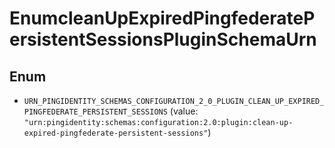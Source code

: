 

# EnumcleanUpExpiredPingfederatePersistentSessionsPluginSchemaUrn

## Enum


* `URN_PINGIDENTITY_SCHEMAS_CONFIGURATION_2_0_PLUGIN_CLEAN_UP_EXPIRED_PINGFEDERATE_PERSISTENT_SESSIONS` (value: `"urn:pingidentity:schemas:configuration:2.0:plugin:clean-up-expired-pingfederate-persistent-sessions"`)



